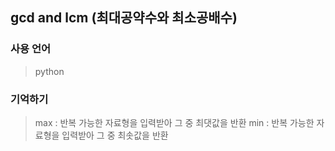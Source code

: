 ## gcd and lcm (최대공약수와 최소공배수)

### 사용 언어
> python

### 기억하기
> max : 반복 가능한 자료형을 입력받아 그 중 최댓값을 반환
> min : 반복 가능한 자료형을 입력받아 그 중 최솟값을 반환